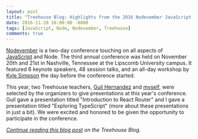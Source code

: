 ```yaml
---
layout: post
title: "Treehouse Blog: Highlights from the 2016 Nodevember JavaScript and Node Conference"
date: 2016-11-28 16:00:00 -0800
tags: [JavaScript, Node, Nodevember, Treehouse]
comments: true
---
```


[Nodevember](http://nodevember.org/) is a two-day conference touching on all aspects of [JavaScript](http://teamtreehouse.com/learn/javascript) and Node. The third annual conference was held on November 20th and 21st in Nashville, Tennessee at the Lipscomb University campus. It featured 6 keynote speakers, 48 session talks, and an all-day workshop by [Kyle Simpson](https://twitter.com/getify) the day before the conference started.

This year, two Treehouse teachers, [Guil Hernandez](https://teamtreehouse.com/guil) and [myself](https://teamtreehouse.com/jameschurchill), were selected by the organizers to give presentations at this year's conference. Guil gave a presentation titled "Introduction to React Router" and I gave a presentation titled "Exploring TypeScript" (more about these presentations in just a bit). We were excited and honored to be given the opportunity to participate in the conference.

_[Continue reading this blog post](http://blog.teamtreehouse.com/highlights-2016-nodevember-javascript-node-conference) on the Treehouse Blog._
